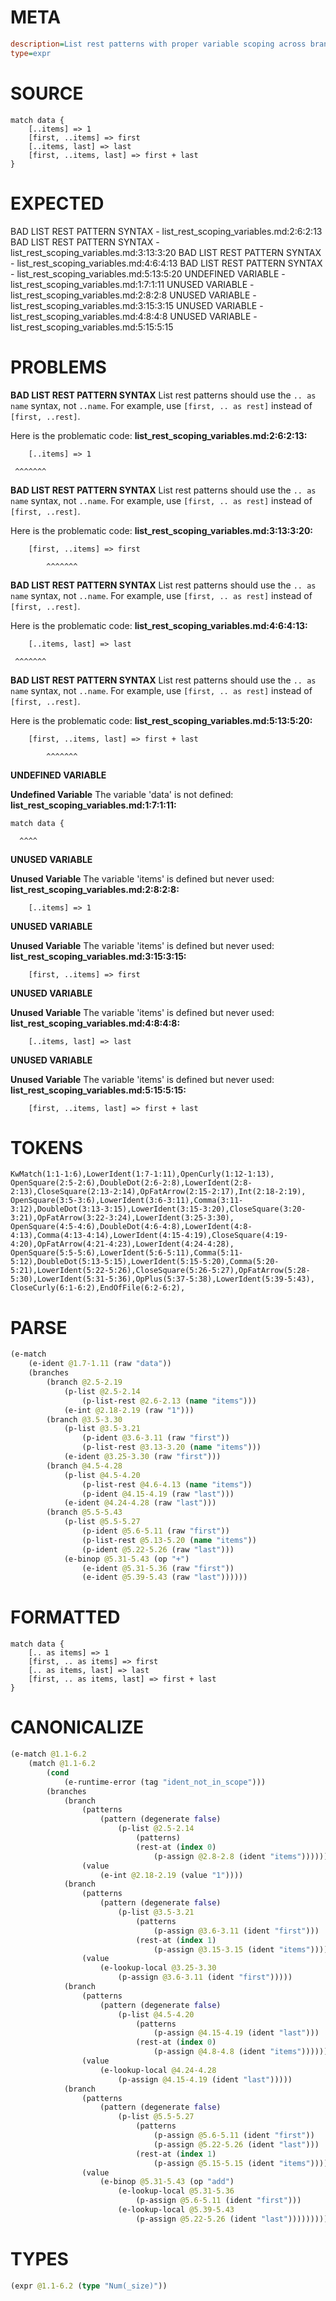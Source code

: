 # META
~~~ini
description=List rest patterns with proper variable scoping across branches
type=expr
~~~
# SOURCE
~~~roc
match data {
    [..items] => 1
    [first, ..items] => first
    [..items, last] => last
    [first, ..items, last] => first + last
}
~~~
# EXPECTED
BAD LIST REST PATTERN SYNTAX - list_rest_scoping_variables.md:2:6:2:13
BAD LIST REST PATTERN SYNTAX - list_rest_scoping_variables.md:3:13:3:20
BAD LIST REST PATTERN SYNTAX - list_rest_scoping_variables.md:4:6:4:13
BAD LIST REST PATTERN SYNTAX - list_rest_scoping_variables.md:5:13:5:20
UNDEFINED VARIABLE - list_rest_scoping_variables.md:1:7:1:11
UNUSED VARIABLE - list_rest_scoping_variables.md:2:8:2:8
UNUSED VARIABLE - list_rest_scoping_variables.md:3:15:3:15
UNUSED VARIABLE - list_rest_scoping_variables.md:4:8:4:8
UNUSED VARIABLE - list_rest_scoping_variables.md:5:15:5:15
# PROBLEMS
**BAD LIST REST PATTERN SYNTAX**
List rest patterns should use the `.. as name` syntax, not `..name`.
For example, use `[first, .. as rest]` instead of `[first, ..rest]`.

Here is the problematic code:
**list_rest_scoping_variables.md:2:6:2:13:**
```roc
    [..items] => 1
```
     ^^^^^^^


**BAD LIST REST PATTERN SYNTAX**
List rest patterns should use the `.. as name` syntax, not `..name`.
For example, use `[first, .. as rest]` instead of `[first, ..rest]`.

Here is the problematic code:
**list_rest_scoping_variables.md:3:13:3:20:**
```roc
    [first, ..items] => first
```
            ^^^^^^^


**BAD LIST REST PATTERN SYNTAX**
List rest patterns should use the `.. as name` syntax, not `..name`.
For example, use `[first, .. as rest]` instead of `[first, ..rest]`.

Here is the problematic code:
**list_rest_scoping_variables.md:4:6:4:13:**
```roc
    [..items, last] => last
```
     ^^^^^^^


**BAD LIST REST PATTERN SYNTAX**
List rest patterns should use the `.. as name` syntax, not `..name`.
For example, use `[first, .. as rest]` instead of `[first, ..rest]`.

Here is the problematic code:
**list_rest_scoping_variables.md:5:13:5:20:**
```roc
    [first, ..items, last] => first + last
```
            ^^^^^^^


**UNDEFINED VARIABLE**

**Undefined Variable**
The variable 'data' is not defined:
**list_rest_scoping_variables.md:1:7:1:11:**
```roc
match data {
```
      ^^^^


**UNUSED VARIABLE**

**Unused Variable**
The variable 'items' is defined but never used:
**list_rest_scoping_variables.md:2:8:2:8:**
```roc
    [..items] => 1
```
       


**UNUSED VARIABLE**

**Unused Variable**
The variable 'items' is defined but never used:
**list_rest_scoping_variables.md:3:15:3:15:**
```roc
    [first, ..items] => first
```
              


**UNUSED VARIABLE**

**Unused Variable**
The variable 'items' is defined but never used:
**list_rest_scoping_variables.md:4:8:4:8:**
```roc
    [..items, last] => last
```
       


**UNUSED VARIABLE**

**Unused Variable**
The variable 'items' is defined but never used:
**list_rest_scoping_variables.md:5:15:5:15:**
```roc
    [first, ..items, last] => first + last
```
              


# TOKENS
~~~zig
KwMatch(1:1-1:6),LowerIdent(1:7-1:11),OpenCurly(1:12-1:13),
OpenSquare(2:5-2:6),DoubleDot(2:6-2:8),LowerIdent(2:8-2:13),CloseSquare(2:13-2:14),OpFatArrow(2:15-2:17),Int(2:18-2:19),
OpenSquare(3:5-3:6),LowerIdent(3:6-3:11),Comma(3:11-3:12),DoubleDot(3:13-3:15),LowerIdent(3:15-3:20),CloseSquare(3:20-3:21),OpFatArrow(3:22-3:24),LowerIdent(3:25-3:30),
OpenSquare(4:5-4:6),DoubleDot(4:6-4:8),LowerIdent(4:8-4:13),Comma(4:13-4:14),LowerIdent(4:15-4:19),CloseSquare(4:19-4:20),OpFatArrow(4:21-4:23),LowerIdent(4:24-4:28),
OpenSquare(5:5-5:6),LowerIdent(5:6-5:11),Comma(5:11-5:12),DoubleDot(5:13-5:15),LowerIdent(5:15-5:20),Comma(5:20-5:21),LowerIdent(5:22-5:26),CloseSquare(5:26-5:27),OpFatArrow(5:28-5:30),LowerIdent(5:31-5:36),OpPlus(5:37-5:38),LowerIdent(5:39-5:43),
CloseCurly(6:1-6:2),EndOfFile(6:2-6:2),
~~~
# PARSE
~~~clojure
(e-match
	(e-ident @1.7-1.11 (raw "data"))
	(branches
		(branch @2.5-2.19
			(p-list @2.5-2.14
				(p-list-rest @2.6-2.13 (name "items")))
			(e-int @2.18-2.19 (raw "1")))
		(branch @3.5-3.30
			(p-list @3.5-3.21
				(p-ident @3.6-3.11 (raw "first"))
				(p-list-rest @3.13-3.20 (name "items")))
			(e-ident @3.25-3.30 (raw "first")))
		(branch @4.5-4.28
			(p-list @4.5-4.20
				(p-list-rest @4.6-4.13 (name "items"))
				(p-ident @4.15-4.19 (raw "last")))
			(e-ident @4.24-4.28 (raw "last")))
		(branch @5.5-5.43
			(p-list @5.5-5.27
				(p-ident @5.6-5.11 (raw "first"))
				(p-list-rest @5.13-5.20 (name "items"))
				(p-ident @5.22-5.26 (raw "last")))
			(e-binop @5.31-5.43 (op "+")
				(e-ident @5.31-5.36 (raw "first"))
				(e-ident @5.39-5.43 (raw "last"))))))
~~~
# FORMATTED
~~~roc
match data {
	[.. as items] => 1
	[first, .. as items] => first
	[.. as items, last] => last
	[first, .. as items, last] => first + last
}
~~~
# CANONICALIZE
~~~clojure
(e-match @1.1-6.2
	(match @1.1-6.2
		(cond
			(e-runtime-error (tag "ident_not_in_scope")))
		(branches
			(branch
				(patterns
					(pattern (degenerate false)
						(p-list @2.5-2.14
							(patterns)
							(rest-at (index 0)
								(p-assign @2.8-2.8 (ident "items"))))))
				(value
					(e-int @2.18-2.19 (value "1"))))
			(branch
				(patterns
					(pattern (degenerate false)
						(p-list @3.5-3.21
							(patterns
								(p-assign @3.6-3.11 (ident "first")))
							(rest-at (index 1)
								(p-assign @3.15-3.15 (ident "items"))))))
				(value
					(e-lookup-local @3.25-3.30
						(p-assign @3.6-3.11 (ident "first")))))
			(branch
				(patterns
					(pattern (degenerate false)
						(p-list @4.5-4.20
							(patterns
								(p-assign @4.15-4.19 (ident "last")))
							(rest-at (index 0)
								(p-assign @4.8-4.8 (ident "items"))))))
				(value
					(e-lookup-local @4.24-4.28
						(p-assign @4.15-4.19 (ident "last")))))
			(branch
				(patterns
					(pattern (degenerate false)
						(p-list @5.5-5.27
							(patterns
								(p-assign @5.6-5.11 (ident "first"))
								(p-assign @5.22-5.26 (ident "last")))
							(rest-at (index 1)
								(p-assign @5.15-5.15 (ident "items"))))))
				(value
					(e-binop @5.31-5.43 (op "add")
						(e-lookup-local @5.31-5.36
							(p-assign @5.6-5.11 (ident "first")))
						(e-lookup-local @5.39-5.43
							(p-assign @5.22-5.26 (ident "last")))))))))
~~~
# TYPES
~~~clojure
(expr @1.1-6.2 (type "Num(_size)"))
~~~
